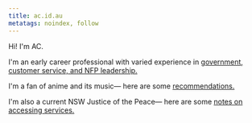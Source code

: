 ```yaml
---
title: ac.id.au
metatags: noindex, follow
---
```


Hi! I'm AC.

I'm an early career professional with varied experience in [government, customer service, and NFP leadership.](/cv/)

I'm a fan of anime and its music— here are some [recommendations.](/anime/)

I'm also a current NSW Justice of the Peace— here are some [notes on accessing services.](/jp/info/)